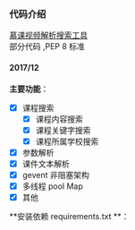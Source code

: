 ### 代码介绍  
[慕课视频解析搜索工具](http://www.feemic.cn/mooc)  
部分代码 ,PEP 8 标准
#### 2017/12

**主要功能**：

- [x] 课程搜索
    - [x] 课程内容搜索
    - [x] 课程关键字搜索
    - [x] 课程所属学校搜索

- [x] 参数解析
- [x] 课件文本解析
- [x] gevent 非阻塞架构  
- [x] 多线程 pool Map
- [x] 其他

**安装依赖 requirements.txt **：

